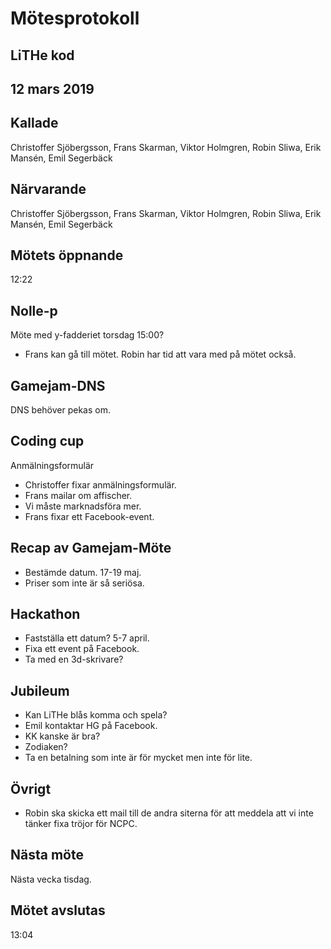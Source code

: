 # Mötesprotokoll

## LiTHe kod

## 12 mars 2019

## Kallade
Christoffer Sjöbergsson, Frans Skarman, Viktor Holmgren, Robin Sliwa, Erik Mansén, Emil Segerbäck

## Närvarande
Christoffer Sjöbergsson, Frans Skarman, Viktor Holmgren, Robin Sliwa, Erik Mansén, Emil Segerbäck

## Mötets öppnande
12:22

## Nolle-p

Möte med y-fadderiet torsdag 15:00?
- Frans kan gå till mötet. Robin har tid att vara med på mötet också.

## Gamejam-DNS
DNS behöver pekas om.

## Coding cup

Anmälningsformulär
- Christoffer fixar anmälningsformulär.
- Frans mailar om affischer.
- Vi måste marknadsföra mer.
- Frans fixar ett Facebook-event.

## Recap av Gamejam-Möte
- Bestämde datum. 17-19 maj.
- Priser som inte är så seriösa.

## Hackathon
- Fastställa ett datum? 5-7 april.
- Fixa ett event på Facebook.
- Ta med en 3d-skrivare?

## Jubileum
- Kan LiTHe blås komma och spela?
- Emil kontaktar HG på Facebook.
- KK kanske är bra?
- Zodiaken?
- Ta en betalning som inte är för mycket men inte för lite.

## Övrigt
- Robin ska skicka ett mail till de andra siterna för att meddela att vi inte tänker fixa tröjor för NCPC.

## Nästa möte
Nästa vecka tisdag.

## Mötet avslutas
13:04
